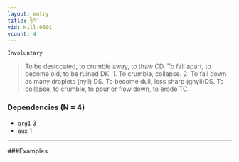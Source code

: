 ```yaml
---
layout: entry
title: ཉིལ་
vid: Hill:0601
vcount: 4
---
```

`Involuntary` 
> To be desiccated, to crumble away, to thaw CD\.
 To fall apart, to become old, to be ruined DK\.
 1\.
 To crumble, collapse\.
 2\.
 To fall down as many droplets (nyil) DS\.
 To become dull, less sharp (gnyil)DS\.
 To collapse, to crumble, to pour or flow down, to erode TC\.

### Dependencies (N = 4)
* `arg1` 3
* `aux` 1

---

###Examples



